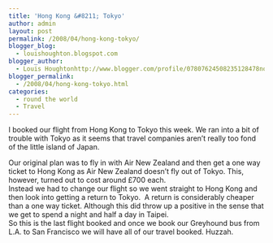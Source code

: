 ```yaml
---
title: 'Hong Kong &#8211; Tokyo'
author: admin
layout: post
permalink: /2008/04/hong-kong-tokyo/
blogger_blog:
  - louishoughton.blogspot.com
blogger_author:
  - Louis Houghtonhttp://www.blogger.com/profile/07807624508235128478noreply@blogger.com
blogger_permalink:
  - /2008/04/hong-kong-tokyo.html
categories:
  - round the world
  - Travel
---
```

I booked our flight from Hong Kong to Tokyo this week. We ran into a bit of trouble with Tokyo as it seems that travel companies aren&#8217;t really too fond of the little island of Japan.  

<div>
</div>

<div>
  Our original plan was to fly in with Air New Zealand and then get a one way ticket to Hong Kong as Air New Zealand doesn&#8217;t fly out of Tokyo. This, however, turned out to cost around £700 each. 
</div>

<div>
</div>

<div>
  Instead we had to change our flight so we went straight to Hong Kong and then look into getting a return to Tokyo.  A return is considerably cheaper than a one way ticket. Although this did throw up a positive in the sense that we get to spend a night and half a day in Taipei.
</div>

<div>
</div>

<div>
  So this is the last flight booked and once we book our Greyhound bus from L.A. to San Francisco we will have all of our travel booked. Huzzah.
</div>